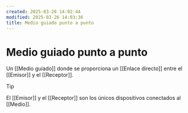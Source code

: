```yaml
---
created: 2025-03-26 14:02:44
modified: 2025-03-26 14:03:36
title: Medio guiado punto a punto
---
```


# Medio guiado punto a punto

Un [[Medio guiado]] donde se proporciona un [[Enlace directo]] entre el [[Emisor]] y el [[Receptor]].

> [!tip]
> El [[Emisor]] y el [[Receptor]] son los únicos dispositivos conectados al [[Medio]].
